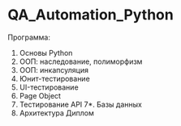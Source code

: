 # QA_Automation_Python

Программа:
1. Основы Python
2. ООП: наследование, полиморфизм
3. ООП: инкапсуляция
4. Юнит-тестирование
5. UI-тестирование
6. Page Object
7. Тестирование API
7*. Базы данных
8. Архитектура
Диплом
